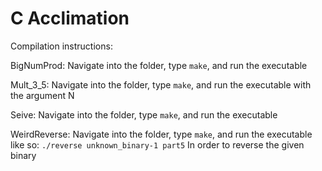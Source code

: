 # C Acclimation

Compilation instructions:

BigNumProd:
    Navigate into the folder, type `make`, and run the executable

Mult_3_5:
    Navigate into the folder, type `make`, and run the executable with the argument N

Seive:
    Navigate into the folder, type `make`, and run the executable

WeirdReverse:
    Navigate into the folder, type `make`, and run the executable like so:
    `./reverse unknown_binary-1 part5`
    In order to reverse the given binary
     
